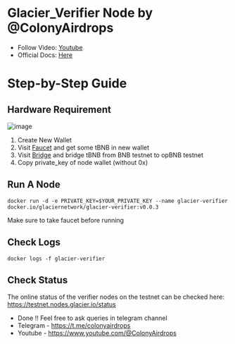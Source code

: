 # Glacier_Verifier Node by @ColonyAirdrops

- Follow Video: [Youtube](https://youtu.be/xda46PXs82g)
- Official Docs: [Here](https://docs.glacier.io/getting-started/glacier-nodes/run-testnet-nodes)

# Step-by-Step Guide

## Hardware Requirement
![image](https://github.com/user-attachments/assets/527a56a4-99a7-48c0-8007-c336e3456db0)

1. Create New Wallet
2. Visit [Faucet](https://docs.bnbchain.org/bnb-smart-chain/developers/faucet/#claim-tbnb-from-online-faucet) and get some tBNB in new wallet
3. Visit [Bridge](https://opbnb-testnet-bridge.bnbchain.org/deposit) and bridge tBNB from BNB testnet to opBNB testnet
4. Copy private_key of node wallet (without 0x)

## Run A Node
```console
docker run -d -e PRIVATE_KEY=$YOUR_PRIVATE_KEY --name glacier-verifier docker.io/glaciernetwork/glacier-verifier:v0.0.3
```
Make sure to take faucet before running

## Check Logs
```console
docker logs -f glacier-verifier
```

## Check Status
The online status of the verifier nodes on the testnet can be checked here: https://testnet.nodes.glacier.io/status

- Done !! Feel free to ask queries in telegram channel
- Telegram - https://t.me/colonyairdrops
- Youtube - https://www.youtube.com/@ColonyAirdrops
